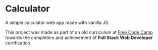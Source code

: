 # Calculator

A simple calculator web app made with vanilla JS.

This project was made as part of an old curriculum at [Free Code Camp](http://freecodecamp.com) towards the completion and achievement of **Full Stack Web Developer** certification.

